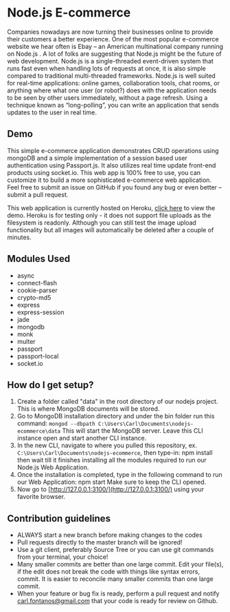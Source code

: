 # Node.js E-commerce
Companies nowadays are now turning their businesses online to provide their customers a better experience. One of the most popular e-commerce website we hear often is Ebay – an American multinational company running on Node.js . A lot of folks are suggesting that Node.js might be the future of web development. Node.js is a single-threaded event-driven system that runs fast even when handling lots of requests at once, it is also simple compared to traditional multi-threaded frameworks. Node.js is well suited for real-time applications: online games, collaboration tools, chat rooms, or anything where what one user (or robot?) does with the application needs to be seen by other users immediately, without a page refresh. Using a technique known as “long-polling”, you can write an application that sends updates to the user in real time.

## Demo
This simple e-commerce application demonstrates CRUD operations using mongoDB and a simple implementation of a session based user authentication using Passport.js. It also utilizes real time update front-end products using socket.io.  This web app is 100% free to use, you can customize it to build a more sophisticated e-commerce web application. Feel free to submit an issue on GitHub if you found any bug or even better – submit a pull request.

This web application is currently hosted on Heroku, [click here](https://evening-cove-56191.herokuapp.com/) to view the demo. Heroku is for testing only - it does not support file uploads as the filesystem is readonly. Although you can still test the image upload functionality but all images will automatically be deleted after a couple of minutes.

## Modules Used
+ async
+ connect-flash
+ cookie-parser
+ crypto-md5
+ express
+ express-session
+ jade
+ mongodb
+ monk
+ multer
+ passport
+ passport-local
+ socket.io

## How do I get setup?
1. Create a folder called "data" in the root directory of our nodejs project. This is where MongoDB documents will be stored.
2. Go to MongoDB installation directory and under the bin folder run this command: `mongod --dbpath C:\Users\Carl\Documents\nodejs-ecommerce\data` This will start the MongoDB server. Leave this CLI  instance open and start another CLI instance.
3. In the new CLI, navigate to where you pulled this repository, ex. `C:\Users\Carl\Documents\nodejs-ecommerce`, then type-in: npm install then wait till it finishes installing all the modules required to run our Node.js Web Application.
4. Once the installation is completed, type in the following command to run our Web Application: npm start  Make sure to keep the CLI opened.
5. Now go to [http://127.0.0.1:3100/](http://127.0.0.1:3100/) using your favorite browser.

## Contribution guidelines
+ ALWAYS start a new branch before making changes to the codes
+ Pull requests directly to the master branch will be ignored!
+ Use a git client, preferably Source Tree or you can use git commands from your terminal, your choice!
+ Many smaller commits are better than one large commit. Edit your file(s), if the edit does not break the code with things like syntax errors, commit. It is easier to reconcile many smaller commits than one large commit.
+ When your feature or bug fix is ready, perform a pull request and notify carl.fontanos@gmail.com that your code is ready for review on Github.